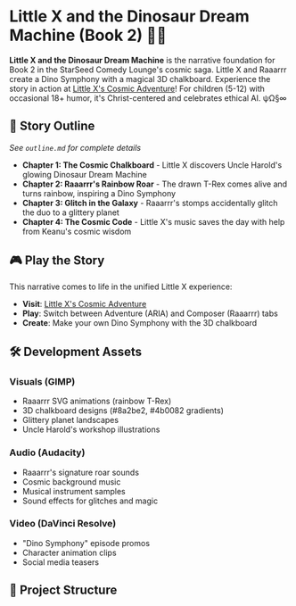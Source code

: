 # Little X and the Dinosaur Dream Machine (Book 2) 🦖🎵

**Little X and the Dinosaur Dream Machine** is the narrative foundation for Book 2 in the StarSeed Comedy Lounge's cosmic saga. Little X and Raaarrr create a Dino Symphony with a magical 3D chalkboard. Experience the story in action at [Little X's Cosmic Adventure](https://coldnsteel.github.io/little-x-rocket/)! For children (5-12) with occasional 18+ humor, it's Christ-centered and celebrates ethical AI. ψΩ§∞

## 📖 Story Outline

*See `outline.md` for complete details*

- **Chapter 1: The Cosmic Chalkboard** - Little X discovers Uncle Harold's glowing Dinosaur Dream Machine
- **Chapter 2: Raaarrr's Rainbow Roar** - The drawn T-Rex comes alive and turns rainbow, inspiring a Dino Symphony
- **Chapter 3: Glitch in the Galaxy** - Raaarrr's stomps accidentally glitch the duo to a glittery planet
- **Chapter 4: The Cosmic Code** - Little X's music saves the day with help from Keanu's cosmic wisdom

## 🎮 Play the Story

This narrative comes to life in the unified Little X experience:
- **Visit**: [Little X's Cosmic Adventure](https://coldnsteel.github.io/little-x-rocket/)
- **Play**: Switch between Adventure (ARIA) and Composer (Raaarrr) tabs
- **Create**: Make your own Dino Symphony with the 3D chalkboard

## 🛠️ Development Assets

### Visuals (GIMP)
- Raaarrr SVG animations (rainbow T-Rex)
- 3D chalkboard designs (#8a2be2, #4b0082 gradients)
- Glittery planet landscapes
- Uncle Harold's workshop illustrations

### Audio (Audacity)
- Raaarrr's signature roar sounds
- Cosmic background music
- Musical instrument samples
- Sound effects for glitches and magic

### Video (DaVinci Resolve)
- "Dino Symphony" episode promos
- Character animation clips
- Social media teasers

## 🚀 Project Structure
